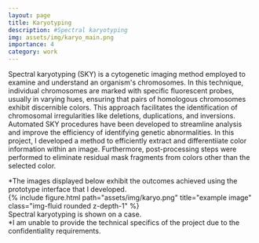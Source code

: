 ```yaml
---
layout: page
title: Karyotyping 
description: #Spectral karyotyping 
img: assets/img/karyo_main.png
importance: 4
category: work
---
```

Spectral karyotyping (SKY) is a cytogenetic imaging method employed to examine and understand an organism's chromosomes. In this technique, individual chromosomes are marked with specific fluorescent probes, usually in varying hues, ensuring that pairs of homologous chromosomes exhibit discernible colors. This approach facilitates the identification of chromosomal irregularities like deletions, duplications, and inversions. Automated SKY procedures have been developed to streamline analysis and improve the efficiency of identifying genetic abnormalities. In this project, I developed a method to efficiently extract and differentiiate color information within an image. Furthermore, post-processing steps were performed to eliminate residual mask fragments from colors other than the selected color. 

<!-- 
Spectral karyotyping is a molecular cytogenetic method used to detect structural changes in chromosomes of cells. Spectral karyotype refers to the classification of chromosomes based on their size, shape, genetic characteristics, and the chromosome colors obtained through different staining techniques. This technique is used to stain the genetic material at specific regions of chromosomes with different colors. These colors are then arranged in a spectrum, and chromosomes are grouped and classified based on their position on the spectrum. This is a technique used in the diagnosis and research of genetic diseases. In this method, matching for spectral karyotyping (SKY) is done according to a reference color palette, and each chromosome is labeled with a specific color corresponding to its spectral signature. Colors are assigned according to a pre-defined spectral library that includes the spectral signatures of all chromosomes in the organism under study.
-->

<div class="caption">
    *The images displayed below exhibit the outcomes achieved using the prototype interface that I developed.
</div>

<div class="caption">
</div>
<div class="row">
    <div class="col-sm mt-3 mt-md-0">
        {% include figure.html path="assets/img/karyo.png" title="example image" class="img-fluid rounded z-depth-1" %}
    </div>
</div>
<div class="caption">
    Spectral karyotyping is shown on a case. 
</div> 

<div class="caption">
    *I am unable to provide the technical specifics of the project due to the confidentiality requirements.
</div>


